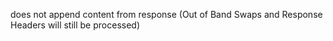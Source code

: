 does not append content from response (Out of Band Swaps and Response Headers will still be processed)
